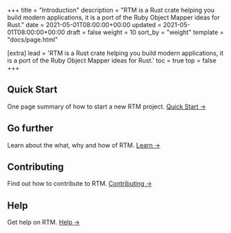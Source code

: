 +++
title = "Introduction"
description = "RTM is a Rust crate helping you build modern applications, it is a port of the Ruby Object Mapper ideas for Rust."
date = 2021-05-01T08:00:00+00:00
updated = 2021-05-01T08:00:00+00:00
draft = false
weight = 10
sort_by = "weight"
template = "docs/page.html"

[extra]
lead = 'RTM is a Rust crate helping you build modern applications, it is a port of the Ruby Object Mapper ideas for Rust.'
toc = true
top = false
+++

## Quick Start

One page summary of how to start a new RTM project. [Quick Start →](../quick-start/)

## Go further

Learn about the what, why and how of RTM. [Learn →](../..learn/introduction/)

## Contributing

Find out how to contribute to RTM. [Contributing →](../../contributing/how-to-contribute/)

## Help

Get help on RTM. [Help →](../../help/faq/)
